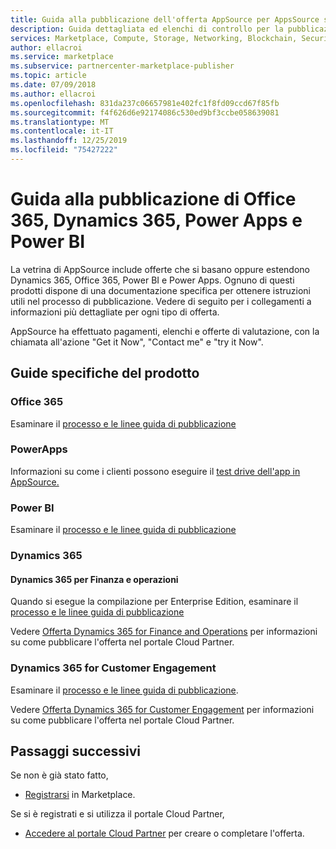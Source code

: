 ```yaml
---
title: Guida alla pubblicazione dell'offerta AppSource per AppsSource storefront | Azure Marketplace
description: Guida dettagliata ed elenchi di controllo per la pubblicazione delle app nella vetrina di AppSource per Office 365, Dynamics 365, Power BI e Power Apps
services: Marketplace, Compute, Storage, Networking, Blockchain, Security, SaaS
author: ellacroi
ms.service: marketplace
ms.subservice: partnercenter-marketplace-publisher
ms.topic: article
ms.date: 07/09/2018
ms.author: ellacroi
ms.openlocfilehash: 831da237c06657981e402fc1f8fd09ccd67f85fb
ms.sourcegitcommit: f4f626d6e92174086c530ed9bf3ccbe058639081
ms.translationtype: MT
ms.contentlocale: it-IT
ms.lasthandoff: 12/25/2019
ms.locfileid: "75427222"
---
```

# <a name="office-365-dynamics-365-power-apps-and-power-bi-offer-publishing-guide"></a>Guida alla pubblicazione di Office 365, Dynamics 365, Power Apps e Power BI

La vetrina di AppSource include offerte che si basano oppure estendono Dynamics 365, Office 365, Power BI e Power Apps. Ognuno di questi prodotti dispone di una documentazione specifica per ottenere istruzioni utili nel processo di pubblicazione. Vedere di seguito per i collegamenti a informazioni più dettagliate per ogni tipo di offerta. 

AppSource ha effettuato pagamenti, elenchi e offerte di valutazione, con la chiamata all'azione "Get it Now", "Contact me" e "try it Now". 

## <a name="product-specific-guides"></a>Guide specifiche del prodotto

### <a name="office-365"></a>Office 365

Esaminare il [processo e le linee guida di pubblicazione](https://docs.microsoft.com/office/dev/store/submit-to-the-office-store)

### <a name="power-apps"></a>PowerApps

Informazioni su come i clienti possono eseguire il [test drive dell'app in AppSource.](https://powerapps.microsoft.com/blog/appsource-test-drive/)

### <a name="power-bi"></a>Power BI

Esaminare il [processo e le linee guida di pubblicazione](https://docs.microsoft.com/power-bi/developer/office-store)

### <a name="dynamics-365"></a>Dynamics 365

#### <a name="dynamics-365-for-finance-and-operations"></a>Dynamics 365 per Finanza e operazioni
Quando si esegue la compilazione per Enterprise Edition, esaminare il [processo e le linee guida di pubblicazione](https://docs.microsoft.com/dynamics365/unified-operations/dev-itpro/lcs-solutions/lcs-solutions-app-source)

Vedere [Offerta Dynamics 365 for Finance and Operations](https://docs.microsoft.com/azure/marketplace/cloud-partner-portal-orig/cpp-dynamics-365-operations-offer) per informazioni su come pubblicare l'offerta nel portale Cloud Partner.

### <a name="dynamics-365-for-customer-engagement"></a>Dynamics 365 for Customer Engagement
Esaminare il [processo e le linee guida di pubblicazione](https://docs.microsoft.com/dynamics365/customer-engagement/developer/publish-app-appsource).

Vedere [Offerta Dynamics 365 for Customer Engagement](https://docs.microsoft.com/azure/marketplace/cloud-partner-portal-orig/cpp-customer-engagement-offer) per informazioni su come pubblicare l'offerta nel portale Cloud Partner.

## <a name="next-steps"></a>Passaggi successivi

Se non è già stato fatto, 

- [Registrarsi](https://azuremarketplace.microsoft.com/sell) in Marketplace.

Se si è registrati e si utilizza il portale Cloud Partner, 

- [Accedere al portale Cloud Partner](https://cloudpartner.azure.com) per creare o completare l'offerta.

